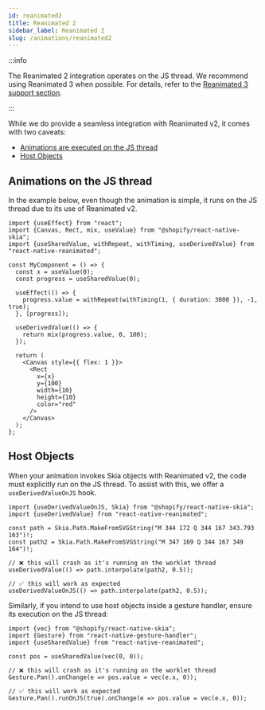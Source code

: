 ```yaml
---
id: reanimated2
title: Reanimated 2
sidebar_label: Reanimated 2
slug: /animations/reanimated2
---
```


:::info

The Reanimated 2 integration operates on the JS thread. We recommend using Reanimated 3 when possible. For details, refer to the [Reanimated 3 support section](/docs/animations/animations).

:::

While we do provide a seamless integration with Reanimated v2, it comes with two caveats:
* [Animations are executed on the JS thread](#animations-on-the-js-thread)
* [Host Objects](#object-objects)

## Animations on the JS thread

In the example below, even though the animation is simple, it runs on the JS thread due to its use of Reanimated v2.

```tsx twoslash
import {useEffect} from "react";
import {Canvas, Rect, mix, useValue} from "@shopify/react-native-skia";
import {useSharedValue, withRepeat, withTiming, useDerivedValue} from "react-native-reanimated";

const MyComponent = () => {
  const x = useValue(0);
  const progress = useSharedValue(0);

  useEffect(() => {
    progress.value = withRepeat(withTiming(1, { duration: 3000 }), -1, true);
  }, [progress]);

  useDerivedValue(() => {
    return mix(progress.value, 0, 100);
  });

  return (
    <Canvas style={{ flex: 1 }}>
      <Rect
        x={x}
        y={100}
        width={10}
        height={10}
        color="red"
      />
    </Canvas>
  );
};
```

## Host Objects

When your animation invokes Skia objects with Reanimated v2, the code must explicitly run on the JS thread. To assist with this, we offer a `useDerivedValueOnJS` hook.

```tsx twoslash
import {useDerivedValueOnJS, Skia} from "@shopify/react-native-skia";
import {useDerivedValue} from "react-native-reanimated";

const path = Skia.Path.MakeFromSVGString("M 344 172 Q 344 167 343.793 163")!;
const path2 = Skia.Path.MakeFromSVGString("M 347 169 Q 344 167 349 164")!;

// ❌ this will crash as it's running on the worklet thread
useDerivedValue(() => path.interpolate(path2, 0.5));

// ✅ this will work as expected
useDerivedValueOnJS(() => path.interpolate(path2, 0.5));
```

Similarly, if you intend to use host objects inside a gesture handler, ensure its execution on the JS thread:

```tsx twoslash
import {vec} from "@shopify/react-native-skia";
import {Gesture} from "react-native-gesture-handler";
import {useSharedValue} from "react-native-reanimated";

const pos = useSharedValue(vec(0, 0));

// ❌ this will crash as it's running on the worklet thread
Gesture.Pan().onChange(e => pos.value = vec(e.x, 0));

// ✅ this will work as expected
Gesture.Pan().runOnJS(true).onChange(e => pos.value = vec(e.x, 0));
```